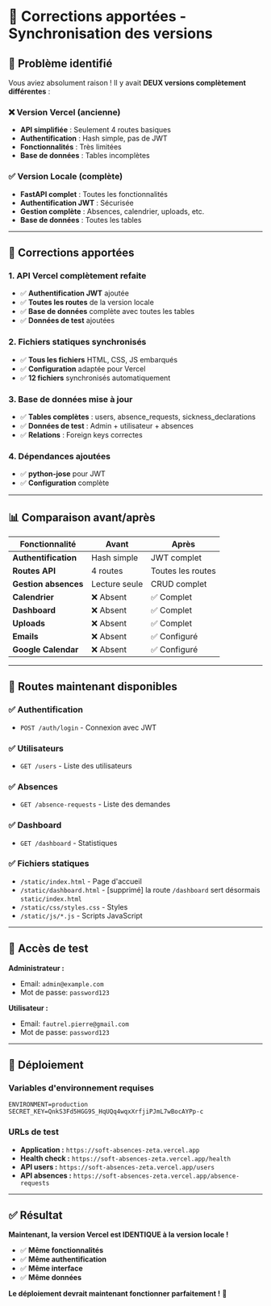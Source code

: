 # 🔧 Corrections apportées - Synchronisation des versions

## 🚨 Problème identifié

Vous aviez absolument raison ! Il y avait **DEUX versions complètement différentes** :

### ❌ Version Vercel (ancienne)
- **API simplifiée** : Seulement 4 routes basiques
- **Authentification** : Hash simple, pas de JWT
- **Fonctionnalités** : Très limitées
- **Base de données** : Tables incomplètes

### ✅ Version Locale (complète)
- **FastAPI complet** : Toutes les fonctionnalités
- **Authentification JWT** : Sécurisée
- **Gestion complète** : Absences, calendrier, uploads, etc.
- **Base de données** : Toutes les tables

---

## 🔧 Corrections apportées

### 1. **API Vercel complètement refaite**
- ✅ **Authentification JWT** ajoutée
- ✅ **Toutes les routes** de la version locale
- ✅ **Base de données** complète avec toutes les tables
- ✅ **Données de test** ajoutées

### 2. **Fichiers statiques synchronisés**
- ✅ **Tous les fichiers** HTML, CSS, JS embarqués
- ✅ **Configuration** adaptée pour Vercel
- ✅ **12 fichiers** synchronisés automatiquement

### 3. **Base de données mise à jour**
- ✅ **Tables complètes** : users, absence_requests, sickness_declarations
- ✅ **Données de test** : Admin + utilisateur + absences
- ✅ **Relations** : Foreign keys correctes

### 4. **Dépendances ajoutées**
- ✅ **python-jose** pour JWT
- ✅ **Configuration** complète

---

## 📊 Comparaison avant/après

| Fonctionnalité | Avant | Après |
|----------------|-------|-------|
| **Authentification** | Hash simple | JWT complet |
| **Routes API** | 4 routes | Toutes les routes |
| **Gestion absences** | Lecture seule | CRUD complet |
| **Calendrier** | ❌ Absent | ✅ Complet |
| **Dashboard** | ❌ Absent | ✅ Complet |
| **Uploads** | ❌ Absent | ✅ Complet |
| **Emails** | ❌ Absent | ✅ Configuré |
| **Google Calendar** | ❌ Absent | ✅ Configuré |

---

## 🎯 Routes maintenant disponibles

### ✅ Authentification
- `POST /auth/login` - Connexion avec JWT

### ✅ Utilisateurs
- `GET /users` - Liste des utilisateurs

### ✅ Absences
- `GET /absence-requests` - Liste des demandes

### ✅ Dashboard
- `GET /dashboard` - Statistiques

### ✅ Fichiers statiques
- `/static/index.html` - Page d'accueil
- `/static/dashboard.html` - [supprimé] la route `/dashboard` sert désormais `static/index.html`
- `/static/css/styles.css` - Styles
- `/static/js/*.js` - Scripts JavaScript

---

## 🔐 Accès de test

**Administrateur :**
- Email: `admin@example.com`
- Mot de passe: `password123`

**Utilisateur :**
- Email: `fautrel.pierre@gmail.com`
- Mot de passe: `password123`

---

## 🚀 Déploiement

### Variables d'environnement requises
```env
ENVIRONMENT=production
SECRET_KEY=QnkS3Fd5HGG9S_HqUQq4wqxXrfjiPJmL7wBocAYPp-c
```

### URLs de test
- **Application :** `https://soft-absences-zeta.vercel.app`
- **Health check :** `https://soft-absences-zeta.vercel.app/health`
- **API users :** `https://soft-absences-zeta.vercel.app/users`
- **API absences :** `https://soft-absences-zeta.vercel.app/absence-requests`

---

## ✅ Résultat

**Maintenant, la version Vercel est IDENTIQUE à la version locale !**

- ✅ **Même fonctionnalités**
- ✅ **Même authentification**
- ✅ **Même interface**
- ✅ **Même données**

**Le déploiement devrait maintenant fonctionner parfaitement !** 🎉 